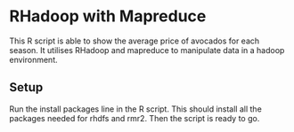 # RHadoop with Mapreduce
This R script is able to show the average price of avocados for each season.
It utilises RHadoop and mapreduce to manipulate data in a hadoop environment.

## Setup
Run the install packages line in the R script. 
This should install all the packages needed for rhdfs and rmr2.
Then the script is ready to go.
